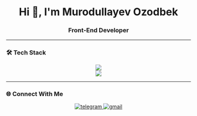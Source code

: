<h1 align="center">Hi 👋, I'm Murodullayev Ozodbek</h1>
<h3 align="center">Front-End Developer</h3>


---

### 🛠 Tech Stack

<p align="center">
  <img src="https://skillicons.dev/icons?i=react,vite,nodejs,js,html,css"/><br/>
  <img src="https://skillicons.dev/icons?i=github,python,pycharm,vscode, Java" class="align-items-center"/><br/>
</p>

---

### 🌐 Connect With Me
<p align="center">
  <a href="https://t.me/murodullayevozodbek">
    <img src="https://img.icons8.com/color/48/000000/telegram-app--v1.png" alt="telegram"/>
  </a>
  <a href="mailto:ozodbekmurodullayev013@gmail.com">
    <img src="https://img.icons8.com/color/48/000000/gmail--v1.png" alt="gmail"/>
  </a>
</p>
